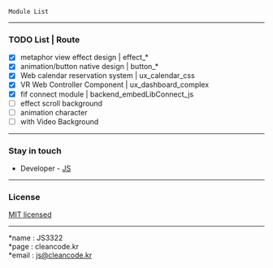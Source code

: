 ```
Module List
```

---
### TODO List | Route
- [x] metaphor view effect design | effect_*
- [x] animation/button native design | button_*
- [x] Web calendar reservation system | ux_calendar_css
- [x] VR Web Controller Component | ux_dashboard_complex
- [x] fif connect module | backend_embedLibConnect_js
- [ ] effect scroll background
- [ ] animation character
- [ ] with Video Background

---
### Stay in touch
- Developer - [JS](https://cleancode.kr)

---
### License
[MIT licensed](LICENSE)

---
*name : JS3322  
*page : cleancode.kr    
*email : js@cleancode.kr
